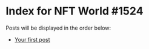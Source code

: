 # Index for NFT World #1524
Posts will be displayed in the order below:

- [Your first post](./001-first.md)

